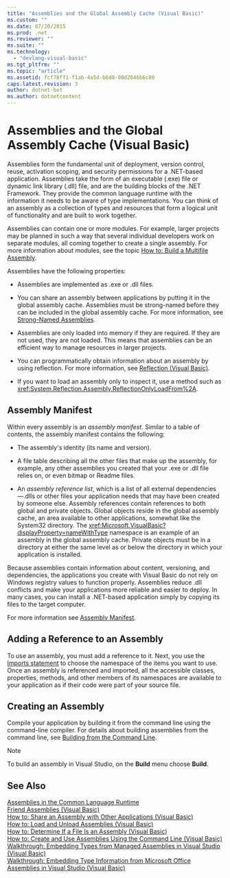 ```yaml
---
title: "Assemblies and the Global Assembly Cache (Visual Basic)"
ms.custom: ""
ms.date: 07/20/2015
ms.prod: .net
ms.reviewer: ""
ms.suite: ""
ms.technology: 
  - "devlang-visual-basic"
ms.tgt_pltfrm: ""
ms.topic: "article"
ms.assetid: fcf78ff1-f1ab-4a5d-b6d8-00d2046b6c80
caps.latest.revision: 3
author: dotnet-bot
ms.author: dotnetcontent
---
```

# Assemblies and the Global Assembly Cache (Visual Basic)
Assemblies form the fundamental unit of deployment, version control, reuse, activation scoping, and security permissions for a .NET-based application. Assemblies take the form of an executable (.exe) file or dynamic link library (.dll) file, and are the building blocks of the .NET Framework. They provide the common language runtime with the information it needs to be aware of type implementations. You can think of an assembly as a collection of types and resources that form a logical unit of functionality and are built to work together.  
  
 Assemblies can contain one or more modules. For example, larger projects may be planned in such a way that several individual developers work on separate modules, all coming together to create a single assembly. For more information about modules, see the topic [How to: Build a Multifile Assembly](../../../../docs/framework/app-domains/how-to-build-a-multifile-assembly.md).  
  
 Assemblies have the following properties:  
  
-   Assemblies are implemented as .exe or .dll files.  
  
-   You can share an assembly between applications by putting it in the global assembly cache. Assemblies must be strong-named before they can be included in the global assembly cache. For more information, see [Strong-Named Assemblies](../../../../docs/framework/app-domains/strong-named-assemblies.md).  
  
-   Assemblies are only loaded into memory if they are required. If they are not used, they are not loaded. This means that assemblies can be an efficient way to manage resources in larger projects.  
  
-   You can programmatically obtain information about an assembly by using reflection. For more information, see [Reflection (Visual Basic)](../../../../visual-basic/programming-guide/concepts/reflection.md).  
  
-   If you want to load an assembly only to inspect it, use a method such as <xref:System.Reflection.Assembly.ReflectionOnlyLoadFrom%2A>.  
  
## Assembly Manifest  
 Within every assembly is an *assembly manifest*. Similar to a table of contents, the assembly manifest contains the following:  
  
-   The assembly's identity (its name and version).  
  
-   A file table describing all the other files that make up the assembly, for example, any other assemblies you created that your .exe or .dll file relies on, or even bitmap or Readme files.  
  
-   An *assembly reference list*, which is a list of all external dependencies—.dlls or other files your application needs that may have been created by someone else. Assembly references contain references to both global and private objects. Global objects reside in the global assembly cache, an area available to other applications, somewhat like the System32 directory. The <xref:Microsoft.VisualBasic?displayProperty=nameWithType> namespace is an example of an assembly in the global assembly cache. Private objects must be in a directory at either the same level as or below the directory in which your application is installed.  
  
 Because assemblies contain information about content, versioning, and dependencies, the applications you create with Visual Basic do not rely on Windows registry values to function properly. Assemblies reduce .dll conflicts and make your applications more reliable and easier to deploy. In many cases, you can install a .NET-based application simply by copying its files to the target computer.  
  
 For more information see [Assembly Manifest](../../../../docs/framework/app-domains/assembly-manifest.md).  
  
## Adding a Reference to an Assembly  
 To use an assembly, you must add a reference to it. Next, you use the [Imports statement](../../../../visual-basic/language-reference/statements/imports-statement-net-namespace-and-type.md) to choose the namespace of the items you want to use. Once an assembly is referenced and imported, all the accessible classes, properties, methods, and other members of its namespaces are available to your application as if their code were part of your source file.  
  
## Creating an Assembly  
 Compile your application by building it from the command line using the command-line compiler. For details about building assemblies from the command line, see [Building from the Command Line](../../../../visual-basic/reference/command-line-compiler/building-from-the-command-line.md).  
  
> [!NOTE]
>  To build an assembly in Visual Studio, on the **Build** menu choose **Build**.  
  
## See Also  
 [Assemblies in the Common Language Runtime](../../../../docs/framework/app-domains/assemblies-in-the-common-language-runtime.md)  
 [Friend Assemblies (Visual Basic)](friend-assemblies.md)  
 [How to: Share an Assembly with Other Applications (Visual Basic)](how-to-share-an-assembly-with-other-applications.md)  
 [How to: Load and Unload Assemblies (Visual Basic)](how-to-load-and-unload-assemblies.md)  
 [How to: Determine If a File Is an Assembly (Visual Basic)](how-to-determine-if-a-file-is-an-assembly.md)  
 [How to: Create and Use Assemblies Using the Command Line (Visual Basic)](how-to-create-and-use-assemblies-using-the-command-line.md)  
 [Walkthrough: Embedding Types from Managed Assemblies in Visual Studio (Visual Basic)](walkthrough-embedding-types-from-managed-assemblies-in-vs.md)  
 [Walkthrough: Embedding Type Information from Microsoft Office Assemblies in Visual Studio (Visual Basic)](walkthrough-embedding-type-information-from-microsoft-office-assemblies-in-vs.md)
